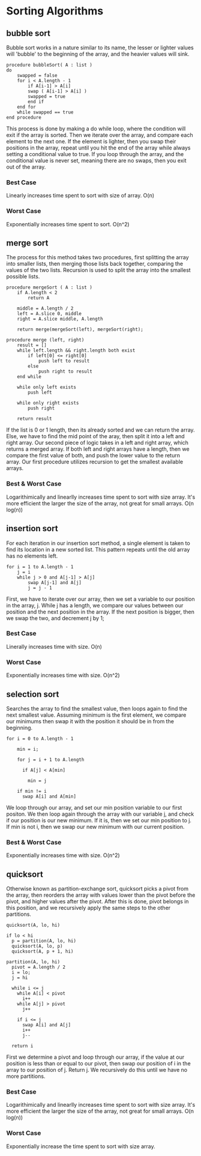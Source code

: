 # Sorting Algorithms

## bubble sort

Bubble sort works in a nature similar to its name, the lesser or lighter values will 'bubble' to the beginning of the array, and the heavier values will sink.
```
procedure bubbleSort( A : list )
do
    swapped = false
    for i < A.length - 1
        if A[i-1] > A[i]
        swap ( A[i-1] > A[i] )
        swapped = true
        end if
    end for
    while swapped == true
end procedure
```
This process is done by making a do while loop, where the condition will exit if the array is sorted. Then we  iterate over the array, and compare each element to the next one. If the element is lighter, then you swap their positions in the array, repeat until you hit the end of the array while always setting a conditional value to true. If you loop through the array, and the conditional value is never set, meaning there are no swaps, then you exit out of the array.

### Best Case
Linearly increases time spent to sort with size of array. O(n)

### Worst Case
Exponentially increases time spent to sort. O(n^2)

## merge sort

The process for this method takes two procedures, first splitting the array into smaller lists, then merging those lists back together, comparing the values of the two lists. Recursion is used to split the array into the smallest possible lists.
``` psuedocode
procedure mergeSort ( A : list )
    if A.length < 2
        return A

    middle = A.length / 2
    left = A.slice 0, middle
    right = A.slice middle, A.length

    return merge(mergeSort(left), mergeSort(right);

procedure merge (left, right)
    result = []
    while left.length && right.length both exist
        if left[0] <= right[0]
            push left to result
        else
            push right to result
    end while

    while only left exists
        push left

    while only right exists
        push right

    return result
```
If the list is 0 or 1 length, then its already sorted and we can return the array. Else, we have to find the mid point of the aray, then split it into a left and right array. Our second piece of logic takes in a left and right array, which returns a merged array. If both left and right arrays have a length, then we compare the first value of both, and push the lower value to the return array. Our first procedure utilizes recursion to get the smallest available arrays.

### Best & Worst Case
Logarithimically and linearlly increases time spent to sort with size array. It's more efficient the larger the size of the array, not great for small arrays. O(n log(n))

## insertion sort
For each iteration in our insertion sort method, a single element is taken to find its location in a new sorted list. This pattern repeats until the old array has no elements left.

```
for i = 1 to A.length - 1
    j = i
    while j > 0 and A[j-1] > A[j]
        swap A[j-1] and A[j]
        j = j - 1
```

First, we have to iterate over our array, then we set a variable to our position in the array, j. While j has a length, we compare our values between our position and the next position in the array. If the next position is bigger, then we swap the two, and decrement j by 1;

### Best Case
Linerally increases time with size. O(n)

### Worst Case
Exponentially increases time with size. O(n^2)

## selection sort
Searches the array to find the smallest value, then loops again to find the next smallest value. Assuming minimum is the first element, we compare our minimums then swap it with the position it should be in from the beginning.

```
for i = 0 to A.length - 1

    min = i;

    for j = i + 1 to A.length

      if A[j] < A[min]

        min = j

    if min != i
      swap A[i] and A[min]
```
We loop through our array, and set our min position variable to our first positon. We then loop again through the array with our variable j, and check if our position is our new minimum. If it is, then we set our min position to j. If min is not i, then we swap our new minimum with our current position.

### Best & Worst Case
Exponentially increases time with size. O(n^2)

## quicksort
Otherwise known as partition-exchange sort, quicksort picks a pivot from the array, then reorders the array with values lower than the pivot before the pivot, and higher values after the pivot. After this is done, pivot belongs in this position, and we recursively apply the same steps to the other partitions.

```
quicksort(A, lo, hi)

if lo < hi
  p = partition(A, lo, hi)
  quicksort(A, lo, p)
  quicksort(A, p + 1, hi)

partition(A, lo, hi)
  pivot = A.length / 2
  i = lo;
  j = hi

  while i <= j
    while A[i] < pivot
      i++
    while A[j] > pivot
      j++

    if i <= j
      swap A[i] and A[j]
      i++
      j--

  return i
```
First we determine a pivot and loop through our array, if the value at our position is less than or equal to our pivot, then swap our position of i in the array to our position of j.
Return j. We recursively do this until we have no more partitions.

### Best Case

Logarithimically and linearlly increases time spent to sort with size array. It's more efficient the larger the size of the array, not great for small arrays. O(n log(n))

### Worst Case

Exponentially increase the time spent to sort with size array.